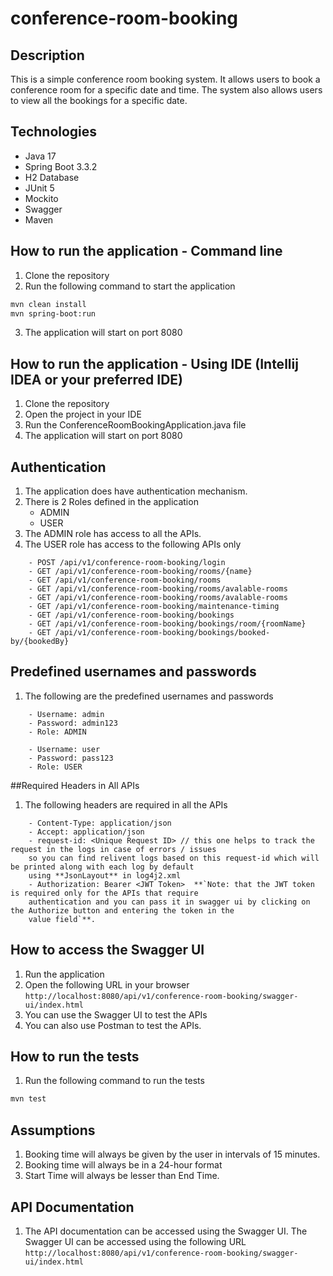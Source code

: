 # conference-room-booking

## Description
This is a simple conference room booking system. It allows users to book a conference room for a specific date and time. The system also allows users to view all the bookings for a specific date.

## Technologies
- Java 17
- Spring Boot 3.3.2
- H2 Database
- JUnit 5
- Mockito
- Swagger
- Maven

## How to run the application - Command line
1. Clone the repository
2. Run the following command to start the application
```bash
mvn clean install
mvn spring-boot:run

```
3. The application will start on port 8080
## How to run the application - Using IDE (Intellij IDEA or your preferred IDE)
1. Clone the repository
2. Open the project in your IDE
3. Run the ConferenceRoomBookingApplication.java file
4. The application will start on port 8080




## Authentication
1. The application does have authentication mechanism.
2. There is 2 Roles defined in the application
    - ADMIN
    - USER
3. The ADMIN role has access to all the APIs.
4. The USER role has access to the following APIs only
```
    - POST /api/v1/conference-room-booking/login
    - GET /api/v1/conference-room-booking/rooms/{name}
    - GET /api/v1/conference-room-booking/rooms
    - GET /api/v1/conference-room-booking/rooms/avalable-rooms
    - GET /api/v1/conference-room-booking/rooms/avalable-rooms
    - GET /api/v1/conference-room-booking/maintenance-timing
    - GET /api/v1/conference-room-booking/bookings
    - GET /api/v1/conference-room-booking/bookings/room/{roomName}
    - GET /api/v1/conference-room-booking/bookings/booked-by/{bookedBy}
```
## Predefined usernames and passwords
1. The following are the predefined usernames and passwords
```
    - Username: admin
    - Password: admin123
    - Role: ADMIN
```
```
    - Username: user
    - Password: pass123
    - Role: USER
```

##Required Headers in All APIs
1. The following headers are required in all the APIs
```
    - Content-Type: application/json
    - Accept: application/json
    - request-id: <Unique Request ID> // this one helps to track the request in the logs in case of errors / issues 
    so you can find relivent logs based on this request-id which will be printed along with each log by default 
    using **JsonLayout** in log4j2.xml
    - Authorization: Bearer <JWT Token>  **`Note: that the JWT token is required only for the APIs that require 
    authentication and you can pass it in swagger ui by clicking on the Authorize button and entering the token in the
    value field`**.
```
    
    
    
## How to access the Swagger UI
1. Run the application
2. Open the following URL in your browser
``` http://localhost:8080/api/v1/conference-room-booking/swagger-ui/index.html ```
3. You can use the Swagger UI to test the APIs
4. You can also use Postman to test the APIs.


## How to run the tests
1. Run the following command to run the tests
```bash
mvn test
```




## Assumptions
1. Booking time will always be given by the user in intervals of 15 minutes.
2. Booking time will always be in a 24-hour format
3. Start Time will always be lesser than End Time.

## API Documentation
1. The API documentation can be accessed using the Swagger UI. The Swagger UI can be accessed using the following URL
``` http://localhost:8080/api/v1/conference-room-booking/swagger-ui/index.html ```

